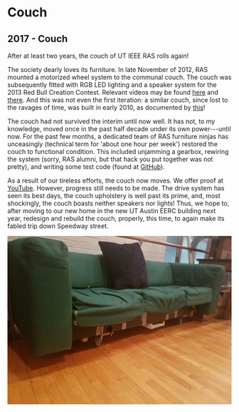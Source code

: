 # Couch
## 2017 - Couch

After at least two years, the couch of UT IEEE RAS rolls again!

The society dearly loves its furniture. In late November of 2012, RAS
mounted a motorized wheel system to the communal couch. The couch was
subsequently fitted with RGB LED lighting and a speaker system for the 2013
Red Bull Creation Contest. Relevant videos may be found
[here](https://youtu.be/L9J6vn5uEHM) and [there](https://youtu.be/2wl4B_LGgxU).
And this was not even the first iteration: a similar couch, since lost to the
ravages of time, was built in early 2010, as documented by
[this](https://youtu.be/3hJy3dN2v8s)!

The couch had not survived the interim until now well. It has not, to my
knowledge, moved once in the past half decade under its own power---until
now. For the past few months, a dedicated team of RAS furniture ninjas has
unceasingly (technical term for 'about one hour per week') restored the
couch to functional condition. This included unjamming a gearbox, rewiring
the system (sorry, RAS alumni, but that hack you put together was not
pretty), and writing some test code (found at
[GitHub](https://github.com/ut-ras/couch-firmware)).

As a result of our tireless efforts, the couch now moves. We offer proof at
[YouTube](https://youtu.be/kaYiUHjtGvY). However, progress still needs to be
made.  The drive system has seen its best days, the couch upholstery is well
past its prime, and, most shockingly, the couch boasts neither speakers nor
lights! Thus, we hope to, after moving to our new home in the new UT Austin
EERC building next year, redesign and rebuild the couch, properly, this
time, to again make its fabled trip down Speedway street.

![The couch.](/src/_posts//blog/2017-04-17-couch/couch.jpg)

